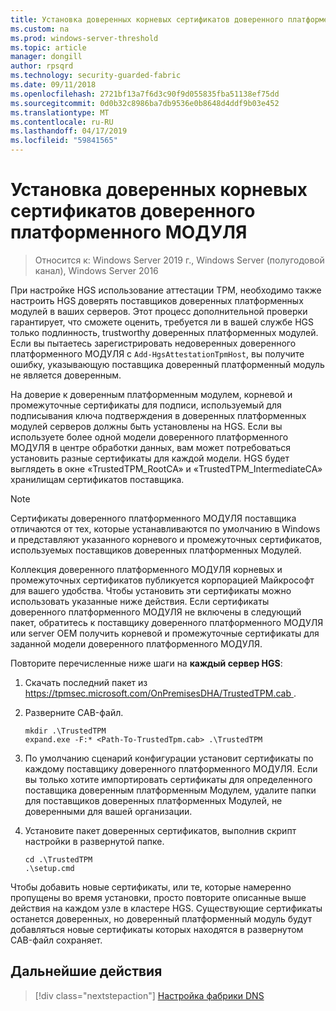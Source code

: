 ```yaml
---
title: Установка доверенных корневых сертификатов доверенного платформенного МОДУЛЯ
ms.custom: na
ms.prod: windows-server-threshold
ms.topic: article
manager: dongill
author: rpsqrd
ms.technology: security-guarded-fabric
ms.date: 09/11/2018
ms.openlocfilehash: 2721bf13a7f6d3c90f9d055835fba51138ef75dd
ms.sourcegitcommit: 0d0b32c8986ba7db9536e0b8648d4ddf9b03e452
ms.translationtype: MT
ms.contentlocale: ru-RU
ms.lasthandoff: 04/17/2019
ms.locfileid: "59841565"
---
```

# <a name="install-trusted-tpm-root-certificates"></a>Установка доверенных корневых сертификатов доверенного платформенного МОДУЛЯ

>Относится к: Windows Server 2019 г., Windows Server (полугодовой канал), Windows Server 2016

При настройке HGS использование аттестации TPM, необходимо также настроить HGS доверять поставщиков доверенных платформенных модулей в ваших серверов.
Этот процесс дополнительной проверки гарантирует, что сможете оценить, требуется ли в вашей службе HGS только подлинность, trustworthy доверенных платформенных модулей.
Если вы пытаетесь зарегистрировать недоверенных доверенного платформенного МОДУЛЯ с `Add-HgsAttestationTpmHost`, вы получите ошибку, указывающую поставщика доверенный платформенный модуль не является доверенным.

На доверие к доверенным платформенным модулем, корневой и промежуточные сертификаты для подписи, используемый для подписывания ключа подтверждения в доверенных платформенных модулей серверов должны быть установлены на HGS.
Если вы используете более одной модели доверенного платформенного МОДУЛЯ в центре обработки данных, вам может потребоваться установить разные сертификаты для каждой модели.
HGS будет выглядеть в окне «TrustedTPM_RootCA» и «TrustedTPM_IntermediateCA» хранилищам сертификатов поставщика.

> [!NOTE]
> Сертификаты доверенного платформенного МОДУЛЯ поставщика отличаются от тех, которые устанавливаются по умолчанию в Windows и представляют указанного корневого и промежуточных сертификатов, используемых поставщиков доверенных платформенных Модулей.

Коллекция доверенного платформенного МОДУЛЯ корневых и промежуточных сертификатов публикуется корпорацией Майкрософт для вашего удобства.
Чтобы установить эти сертификаты можно использовать указанные ниже действия.
Если сертификаты доверенного платформенного МОДУЛЯ не включены в следующий пакет, обратитесь к поставщику доверенного платформенного МОДУЛЯ или server OEM получить корневой и промежуточные сертификаты для заданной модели доверенного платформенного МОДУЛЯ.

Повторите перечисленные ниже шаги на **каждый сервер HGS**:

1.  Скачать последний пакет из [ https://tpmsec.microsoft.com/OnPremisesDHA/TrustedTPM.cab ](https://tpmsec.microsoft.com/OnPremisesDHA/TrustedTPM.cab).

2.  Разверните CAB-файл.

    ```
    mkdir .\TrustedTPM
    expand.exe -F:* <Path-To-TrustedTpm.cab> .\TrustedTPM
    ```

3.  По умолчанию сценарий конфигурации установит сертификаты по каждому поставщику доверенного платформенного МОДУЛЯ. Если вы только хотите импортировать сертификаты для определенного поставщика доверенным платформенным Модулем, удалите папки для поставщиков доверенных платформенных Модулей, не доверенными для вашей организации.

4.  Установите пакет доверенных сертификатов, выполнив скрипт настройки в развернутой папке.

    ```
    cd .\TrustedTPM
    .\setup.cmd
    ```

Чтобы добавить новые сертификаты, или те, которые намеренно пропущены во время установки, просто повторите описанные выше действия на каждом узле в кластере HGS.
Существующие сертификаты останется доверенных, но доверенный платформенный модуль будут добавляться новые сертификаты которых находятся в развернутом CAB-файл сохраняет.

## <a name="next-step"></a>Дальнейшие действия

>[!div class="nextstepaction"]
[Настройка фабрики DNS](guarded-fabric-configuring-fabric-dns-tpm.md)



